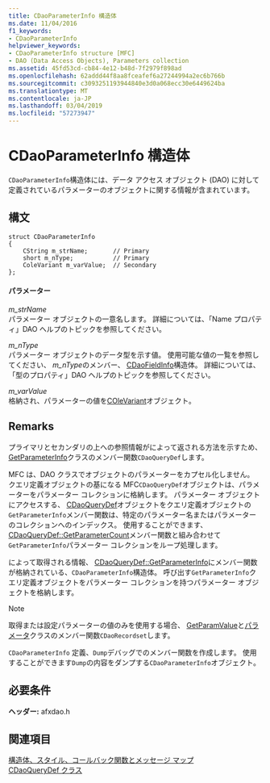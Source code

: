 ```yaml
---
title: CDaoParameterInfo 構造体
ms.date: 11/04/2016
f1_keywords:
- CDaoParameterInfo
helpviewer_keywords:
- CDaoParameterInfo structure [MFC]
- DAO (Data Access Objects), Parameters collection
ms.assetid: 45fd53cd-cb84-4e12-b48d-7f2979f898ad
ms.openlocfilehash: 62addd44f8aa8fceafef6a27244994a2ec6b766b
ms.sourcegitcommit: c3093251193944840e3d0a068ecc30e6449624ba
ms.translationtype: MT
ms.contentlocale: ja-JP
ms.lasthandoff: 03/04/2019
ms.locfileid: "57273947"
---
```

# <a name="cdaoparameterinfo-structure"></a>CDaoParameterInfo 構造体

`CDaoParameterInfo`構造体には、データ アクセス オブジェクト (DAO) に対して定義されているパラメーターのオブジェクトに関する情報が含まれています。

## <a name="syntax"></a>構文

```
struct CDaoParameterInfo
{
    CString m_strName;       // Primary
    short m_nType;           // Primary
    ColeVariant m_varValue;  // Secondary
};
```

#### <a name="parameters"></a>パラメーター

*m_strName*<br/>
パラメーター オブジェクトの一意名します。 詳細については、「Name プロパティ」DAO ヘルプのトピックを参照してください。

*m_nType*<br/>
パラメーター オブジェクトのデータ型を示す値。 使用可能な値の一覧を参照してください、 *m_nType*のメンバー、 [CDaoFieldInfo](../../mfc/reference/cdaofieldinfo-structure.md)構造体。 詳細については、「型のプロパティ」DAO ヘルプのトピックを参照してください。

*m_varValue*<br/>
格納され、パラメーターの値を[COleVariant](../../mfc/reference/colevariant-class.md)オブジェクト。

## <a name="remarks"></a>Remarks

プライマリとセカンダリの上への参照情報がによって返される方法を示すため、 [GetParameterInfo](../../mfc/reference/cdaoquerydef-class.md#getparameterinfo)クラスのメンバー関数`CDaoQueryDef`します。

MFC は、DAO クラスでオブジェクトのパラメーターをカプセル化しません。 クエリ定義オブジェクトの基になる MFC`CDaoQueryDef`オブジェクトは、パラメーターをパラメーター コレクションに格納します。 パラメーター オブジェクトにアクセスする、 [CDaoQueryDef](../../mfc/reference/cdaoquerydef-class.md)オブジェクトをクエリ定義オブジェクトの`GetParameterInfo`メンバー関数は、特定のパラメーター名またはパラメーターのコレクションへのインデックス。 使用することができます、 [CDaoQueryDef::GetParameterCount](../../mfc/reference/cdaoquerydef-class.md#getparametercount)メンバー関数と組み合わせて`GetParameterInfo`パラメーター コレクションをループ処理します。

によって取得される情報、 [CDaoQueryDef::GetParameterInfo](../../mfc/reference/cdaoquerydef-class.md#getparameterinfo)にメンバー関数が格納されている、`CDaoParameterInfo`構造体。 呼び出す`GetParameterInfo`クエリ定義オブジェクトをパラメーター コレクションを持つパラメーター オブジェクトを格納します。

> [!NOTE]
>  取得または設定パラメーターの値のみを使用する場合、 [GetParamValue](../../mfc/reference/cdaorecordset-class.md#getparamvalue)と[パラメータ](../../mfc/reference/cdaorecordset-class.md#setparamvalue)クラスのメンバー関数`CDaoRecordset`します。

`CDaoParameterInfo` 定義、`Dump`デバッグでのメンバー関数を作成します。 使用することができます`Dump`の内容をダンプする`CDaoParameterInfo`オブジェクト。

## <a name="requirements"></a>必要条件

**ヘッダー:** afxdao.h

## <a name="see-also"></a>関連項目

[構造体、スタイル、コールバック関数とメッセージ マップ](../../mfc/reference/structures-styles-callbacks-and-message-maps.md)<br/>
[CDaoQueryDef クラス](../../mfc/reference/cdaoquerydef-class.md)

